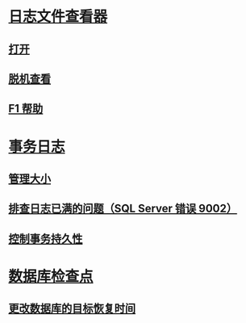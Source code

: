 # [日志文件查看器](log-file-viewer.md)  
## [打开](open-log-file-viewer.md)  
## [脱机查看](view-offline-log-files.md)  
## [F1 帮助](log-file-viewer-f1-help.md)  
# [事务日志](the-transaction-log-sql-server.md)  
## [管理大小](manage-the-size-of-the-transaction-log-file.md)  
## [排查日志已满的问题（SQL Server 错误 9002）](troubleshoot-a-full-transaction-log-sql-server-error-9002.md)  
## [控制事务持久性](control-transaction-durability.md)  
# [数据库检查点](database-checkpoints-sql-server.md)  
## [更改数据库的目标恢复时间](change-the-target-recovery-time-of-a-database-sql-server.md)  
